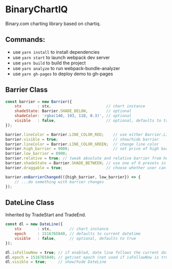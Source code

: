 # BinaryChartIQ

Binary.com charting library based on chartiq.

## Commands:
- use `yarn install` to install dependencies
- use `yarn start` to launch webpack dev server
- use `yarn build` to build the project
- use `yarn analyze` to run webpack-bundle-analyzer
- use `yarn gh-pages` to deploy demo to gh-pages

## Barrier Class
```js
const barrier = new Barrier({
    stx       : stx,                        // chart instance
    shadeState: Barrier.SHADE_BELOW,        // optional
    shadeColor: 'rgba(140, 193, 118, 0.3)', // optional
    visible   : false,                      // optional, defaults to true   
});

barrier.lineColor = Barrier.LINE_COLOR_RED;    // use either Barrier.LINE_COLOR_RED or Barrier.LINE_COLOR_GREEN
barrier.visible = true;                        // show/hide barrier
barrier.lineColor = Barrier.LINE_COLOR_GREEN;  // change line color
barrier.high_barrier = 9000;                   // set price of high barrier
barrier.low_barrier = 8900;
barrier.relative = true; // tweak absolute and relative barrier from here
barrier.shadeState = Barrier.SHADE_BETWEEN; // use one of 6 presets in Barrier.SHADE_*
barrier.draggable = true;                   // choose whether user can interact with barriers

barrier.onBarrierChanged(({high_barrier, low_barrier}) => {
    // ...do something with barrier changes
});

```

## DateLine Class

Inherited by TradeStart and TradeEnd.

```js
const dl = new DateLine({
    stx       : stx,        // chart instance
    epoch     : 1516765840, // defaults to current datetime           
    visible   : false,      // optional, defaults to true   
});

dl.isFollowNow = true; // if enabled, date line follows the current datetime
dl.epoch = 1516765840; // get/set epoch (not used if isFollowNow is true).
dl.visible = true;     // show/hide DateLine

```
